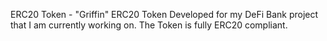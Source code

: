 ERC20 Token - "Griffin" ERC20 Token Developed for my DeFi Bank project that I am currently working on. The Token is fully ERC20 compliant.
